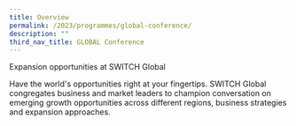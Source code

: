 ```yaml
---
title: Overview
permalink: /2023/programmes/global-conference/
description: ""
third_nav_title: GLOBAL Conference
---
```

Expansion opportunities at SWITCH Global

Have the world's opportunities right at your fingertips. SWITCH Global congregates business and market leaders to champion conversation on emerging growth opportunities across different regions, business strategies and expansion approaches.